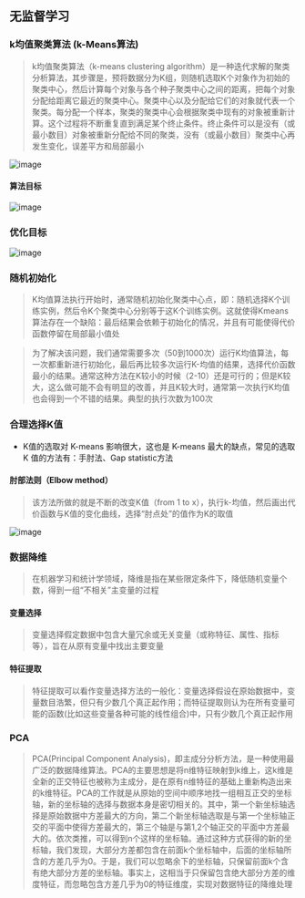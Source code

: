 ## 无监督学习
### k均值聚类算法 (k-Means算法)
> k均值聚类算法（k-means clustering algorithm）是一种迭代求解的聚类分析算法，其步骤是，预将数据分为K组，则随机选取K个对象作为初始的聚类中心，然后计算每个对象与各个种子聚类中心之间的距离，把每个对象分配给距离它最近的聚类中心。聚类中心以及分配给它们的对象就代表一个聚类。每分配一个样本，聚类的聚类中心会根据聚类中现有的对象被重新计算。这个过程将不断重复直到满足某个终止条件。终止条件可以是没有（或最小数目）对象被重新分配给不同的聚类，没有（或最小数目）聚类中心再发生变化，误差平方和局部最小

![image](https://user-images.githubusercontent.com/13389058/154975956-407f9a2f-6816-471a-bc47-3690dc1c2266.png)

#### 算法目标

![image](https://user-images.githubusercontent.com/13389058/154979193-e4317b0a-d9d1-4bbf-92af-724aa1d047c9.png)


### 优化目标

![image](https://user-images.githubusercontent.com/13389058/154978009-0043c700-f0d8-4e5e-b42b-91a9b9b90879.png)


### 随机初始化
> K均值算法执行开始时，通常随机初始化聚类中心点，即：随机选择K个训练实例，然后令K个聚类中心分别等于这K个训练实例。这就使得Kmeans算法存在一个缺陷：最后结果会依赖于初始化的情况，并且有可能使得代价函数停留在局部最小值处

> 为了解决该问题，我们通常需要多次（50到1000次）运行K均值算法，每一次都重新进行初始化，最后再比较多次运行K-均值的结果，选择代价函数最小的结果。通常这种方法在K较小的时候（2-10）还是可行的；但是K较大，这么做可能不会有明显的改善，并且K较大时，通常第一次执行K均值也会得到一个不错的结果。典型的执行次数为100次

### 合理选择K值
* K值的选取对 K-means 影响很大，这也是 K-means 最大的缺点，常见的选取 K 值的方法有：手肘法、Gap statistic方法

#### 肘部法则（Elbow method）
> 该方法所做的就是不断的改变K值（from 1 to x），执行k-均值，然后画出代价函数与K值的变化曲线，选择“肘点处”的值作为K的取值

![image](https://user-images.githubusercontent.com/13389058/154977669-84c809b9-5916-4497-8089-7c7a8c01d8a6.png)

### 数据降维
> 在机器学习和统计学领域，降维是指在某些限定条件下，降低随机变量个数，得到一组“不相关”主变量的过程
#### 变量选择
> 变量选择假定数据中包含大量冗余或无关变量（或称特征、属性、指标等），旨在从原有变量中找出主要变量
#### 特征提取
> 特征提取可以看作变量选择方法的一般化：变量选择假设在原始数据中，变量数目浩繁，但只有少数几个真正起作用；而特征提取则认为在所有变量可能的函数(比如这些变量各种可能的线性组合)中，只有少数几个真正起作用

### PCA
> PCA(Principal Component Analysis)，即主成分分析方法，是一种使用最广泛的数据降维算法。PCA的主要思想是将n维特征映射到k维上，这k维是全新的正交特征也被称为主成分，是在原有n维特征的基础上重新构造出来的k维特征。PCA的工作就是从原始的空间中顺序地找一组相互正交的坐标轴，新的坐标轴的选择与数据本身是密切相关的。其中，第一个新坐标轴选择是原始数据中方差最大的方向，第二个新坐标轴选取是与第一个坐标轴正交的平面中使得方差最大的，第三个轴是与第1,2个轴正交的平面中方差最大的。依次类推，可以得到n个这样的坐标轴。通过这种方式获得的新的坐标轴，我们发现，大部分方差都包含在前面k个坐标轴中，后面的坐标轴所含的方差几乎为0。于是，我们可以忽略余下的坐标轴，只保留前面k个含有绝大部分方差的坐标轴。事实上，这相当于只保留包含绝大部分方差的维度特征，而忽略包含方差几乎为0的特征维度，实现对数据特征的降维处理
